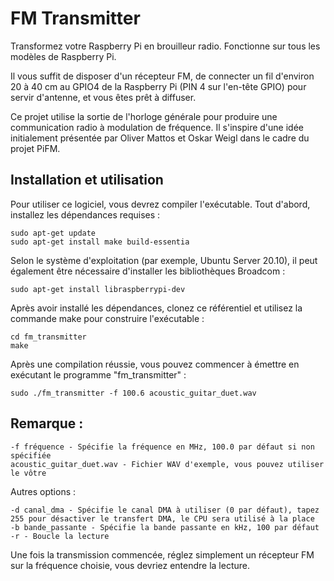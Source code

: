 # FM Transmitter

Transformez votre Raspberry Pi en brouilleur radio. Fonctionne sur tous les modèles de Raspberry Pi.

Il vous suffit de disposer d'un récepteur FM, de connecter un fil d'environ 20 à 40 cm au GPIO4 de la Raspberry Pi (PIN 4 sur l'en-tête GPIO) pour servir d'antenne, et vous êtes prêt à diffuser.

Ce projet utilise la sortie de l'horloge générale pour produire une communication radio à modulation de fréquence. Il s'inspire d'une idée initialement présentée par Oliver Mattos et Oskar Weigl dans le cadre du projet PiFM.

## Installation et utilisation

Pour utiliser ce logiciel, vous devrez compiler l'exécutable. Tout d'abord, installez les dépendances requises :

    sudo apt-get update
    sudo apt-get install make build-essentia

Selon le système d'exploitation (par exemple, Ubuntu Server 20.10), il peut également être nécessaire d'installer les bibliothèques Broadcom :

    sudo apt-get install libraspberrypi-dev

Après avoir installé les dépendances, clonez ce référentiel et utilisez la commande make pour construire l'exécutable :

    cd fm_transmitter
    make

Après une compilation réussie, vous pouvez commencer à émettre en exécutant le programme "fm_transmitter" :

    sudo ./fm_transmitter -f 100.6 acoustic_guitar_duet.wav

## Remarque :

    -f fréquence - Spécifie la fréquence en MHz, 100.0 par défaut si non spécifiée
    acoustic_guitar_duet.wav - Fichier WAV d'exemple, vous pouvez utiliser le vôtre

Autres options :

    -d canal_dma - Spécifie le canal DMA à utiliser (0 par défaut), tapez 255 pour désactiver le transfert DMA, le CPU sera utilisé à la place
    -b bande_passante - Spécifie la bande passante en kHz, 100 par défaut
    -r - Boucle la lecture

Une fois la transmission commencée, réglez simplement un récepteur FM sur la fréquence choisie, vous devriez entendre la lecture.


